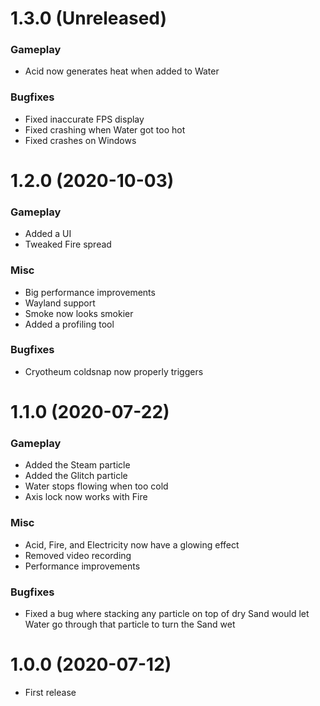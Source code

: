 # 1.3.0 (Unreleased)
### Gameplay
* Acid now generates heat when added to Water
### Bugfixes
* Fixed inaccurate FPS display
* Fixed crashing when Water got too hot
* Fixed crashes on Windows

# 1.2.0 (2020-10-03)
### Gameplay
* Added a UI
* Tweaked Fire spread
### Misc
* Big performance improvements
* Wayland support
* Smoke now looks smokier
* Added a profiling tool
### Bugfixes
* Cryotheum coldsnap now properly triggers

# 1.1.0 (2020-07-22)
### Gameplay
* Added the Steam particle
* Added the Glitch particle
* Water stops flowing when too cold
* Axis lock now works with Fire
### Misc
* Acid, Fire, and Electricity now have a glowing effect
* Removed video recording
* Performance improvements
### Bugfixes
* Fixed a bug where stacking any particle on top of dry Sand would let Water go through that particle to turn the Sand wet

# 1.0.0 (2020-07-12)
* First release
